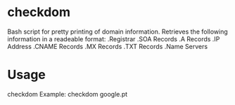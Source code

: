 # checkdom
Bash script for pretty printing of domain information. Retrieves the following information in a readeable format:
.Registrar
.SOA Records
.A Records
.IP Address
.CNAME Records
.MX Records
.TXT Records
.Name Servers

# Usage
checkdom <domain>
Example: checkdom google.pt
